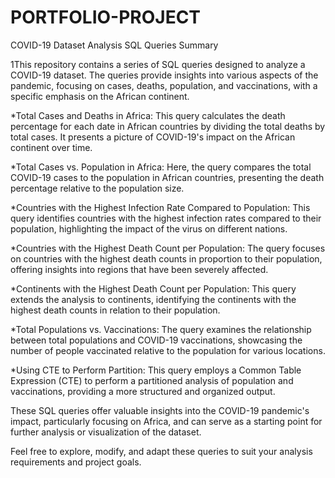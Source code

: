 # PORTFOLIO-PROJECT
COVID-19 Dataset Analysis SQL Queries Summary


1This repository contains a series of SQL queries designed to analyze a COVID-19 dataset. The queries provide insights into various aspects of the pandemic, focusing on cases, deaths, population, and vaccinations, with a specific emphasis on the African continent.

*Total Cases and Deaths in Africa: This query calculates the death percentage for each date in African countries by dividing the total deaths by total cases. It presents a picture of COVID-19's impact on the African continent over time.

*Total Cases vs. Population in Africa: Here, the query compares the total COVID-19 cases to the population in African countries, presenting the death percentage relative to the population size.

*Countries with the Highest Infection Rate Compared to Population: This query identifies countries with the highest infection rates compared to their population, highlighting the impact of the virus on different nations.

*Countries with the Highest Death Count per Population: The query focuses on countries with the highest death counts in proportion to their population, offering insights into regions that have been severely affected.

*Continents with the Highest Death Count per Population: This query extends the analysis to continents, identifying the continents with the highest death counts in relation to their population.

*Total Populations vs. Vaccinations: The query examines the relationship between total populations and COVID-19 vaccinations, showcasing the number of people vaccinated relative to the population for various locations.

*Using CTE to Perform Partition: This query employs a Common Table Expression (CTE) to perform a partitioned analysis of population and vaccinations, providing a more structured and organized output.

These SQL queries offer valuable insights into the COVID-19 pandemic's impact, particularly focusing on Africa, and can serve as a starting point for further analysis or visualization of the dataset.

Feel free to explore, modify, and adapt these queries to suit your analysis requirements and project goals.

